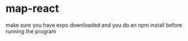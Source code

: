 # map-react
make sure you have expo downloaded and you do an npm install before running the program
